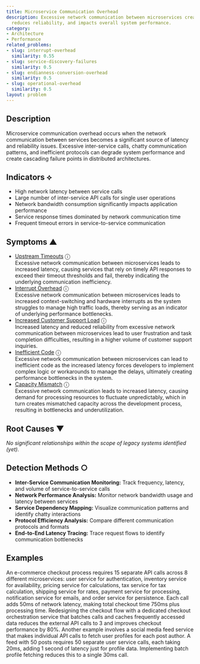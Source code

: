 ```yaml
---
title: Microservice Communication Overhead
description: Excessive network communication between microservices creates latency,
  reduces reliability, and impacts overall system performance.
category:
- Architecture
- Performance
related_problems:
- slug: interrupt-overhead
  similarity: 0.55
- slug: service-discovery-failures
  similarity: 0.5
- slug: endianness-conversion-overhead
  similarity: 0.5
- slug: operational-overhead
  similarity: 0.5
layout: problem
---
```


## Description

Microservice communication overhead occurs when the network communication between services becomes a significant source of latency and reliability issues. Excessive inter-service calls, chatty communication patterns, and inefficient protocols can degrade system performance and create cascading failure points in distributed architectures.


## Indicators ⟡

- High network latency between service calls
- Large number of inter-service API calls for single user operations
- Network bandwidth consumption significantly impacts application performance
- Service response times dominated by network communication time
- Frequent timeout errors in service-to-service communication


## Symptoms ▲

- [Upstream Timeouts](upstream-timeouts.md) <span class="info-tooltip" title="Confidence: 0.609, Strength: 0.793">ⓘ</span>
<br/>  Excessive network communication between microservices leads to increased latency, causing services that rely on timely API responses to exceed their timeout thresholds and fail, thereby indicating the underlying communication inefficiency.
- [Interrupt Overhead](interrupt-overhead.md) <span class="info-tooltip" title="Confidence: 0.422, Strength: 0.821">ⓘ</span>
<br/>  Excessive network communication between microservices leads to increased context-switching and hardware interrupts as the system struggles to manage high traffic loads, thereby serving as an indicator of underlying performance bottlenecks.
- [Increased Customer Support Load](increased-customer-support-load.md) <span class="info-tooltip" title="Confidence: 0.413, Strength: 0.733">ⓘ</span>
<br/>  Increased latency and reduced reliability from excessive network communication between microservices lead to user frustration and task completion difficulties, resulting in a higher volume of customer support inquiries.
- [Inefficient Code](inefficient-code.md) <span class="info-tooltip" title="Confidence: 0.340, Strength: 0.825">ⓘ</span>
<br/>  Excessive network communication between microservices can lead to inefficient code as the increased latency forces developers to implement complex logic or workarounds to manage the delays, ultimately creating performance bottlenecks in the system.
- [Capacity Mismatch](capacity-mismatch.md) <span class="info-tooltip" title="Confidence: 0.307, Strength: 0.782">ⓘ</span>
<br/>  Excessive network communication leads to increased latency, causing demand for processing resources to fluctuate unpredictably, which in turn creates mismatched capacity across the development process, resulting in bottlenecks and underutilization.

## Root Causes ▼

*No significant relationships within the scope of legacy systems identified (yet).*

## Detection Methods ○

- **Inter-Service Communication Monitoring:** Track frequency, latency, and volume of service-to-service calls
- **Network Performance Analysis:** Monitor network bandwidth usage and latency between services
- **Service Dependency Mapping:** Visualize communication patterns and identify chatty interactions
- **Protocol Efficiency Analysis:** Compare different communication protocols and formats
- **End-to-End Latency Tracing:** Trace request flows to identify communication bottlenecks


## Examples

An e-commerce checkout process requires 15 separate API calls across 8 different microservices: user service for authentication, inventory service for availability, pricing service for calculations, tax service for tax calculation, shipping service for rates, payment service for processing, notification service for emails, and order service for persistence. Each call adds 50ms of network latency, making total checkout time 750ms plus processing time. Redesigning the checkout flow with a dedicated checkout orchestration service that batches calls and caches frequently accessed data reduces the external API calls to 3 and improves checkout performance by 80%. Another example involves a social media feed service that makes individual API calls to fetch user profiles for each post author. A feed with 50 posts requires 50 separate user service calls, each taking 20ms, adding 1 second of latency just for profile data. Implementing batch profile fetching reduces this to a single 30ms call.
